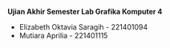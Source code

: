 **Ujian Akhir Semester Lab Grafika Komputer 4**
- Elizabeth Oktavia Saragih - 221401094
- Mutiara Aprilia - 221401115
